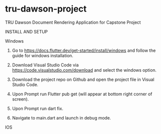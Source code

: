 # tru-dawson-project
TRU Dawson Document Rendering Application for Capstone Project

INSTALL AND SETUP

Windows
1. Go to https://docs.flutter.dev/get-started/install/windows and follow the guide for windows installation.

2. Download Visual Studio Code via https://code.visualstudio.com/download and select the windows option.

3. Download the project repo on Github and open the project file in Visual Studio Code.

4. Upon Prompt run Flutter pub get (will appear at bottom right corner of screen).

5. Upon Prompt run dart fix.

6. Navigate to main.dart and launch in debug mode.

IOS

